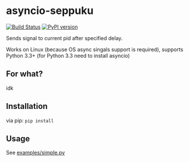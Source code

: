 # asyncio-seppuku
[![Build Status](https://travis-ci.org/jar3b/asyncio-seppuku.svg?branch=master)](https://travis-ci.org/jar3b/asyncio-seppuku)
[![PyPI version](https://badge.fury.io/py/asyncio-seppuku.svg)](https://badge.fury.io/py/asyncio-seppuku)


Sends signal to current pid after specified delay.

Works on Linux (because OS async singals support is required), supports Python 3.3+ (for Python 3.3 need to install asyncio)

## For what?
idk

## Installation

via pip: `pip install `

## Usage
See [examples/simple.py](examples/simple.py)

